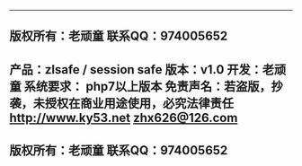 
-------------------------------------------------------------     
   版权所有：老顽童   联系QQ：974005652          
-------------------------------------------------------------   
  产品：zlsafe / session safe 
  版本：v1.0
  开发：老顽童
  系统要求： php7以上版本
  免责声名：若盗版，抄袭，未授权在商业用途使用，必究法律责任
   http://www.ky53.net zhx626@126.com    
-------------------------------------------------------------     
   版权所有：老顽童   联系QQ：974005652          
-------------------------------------------------------------   
